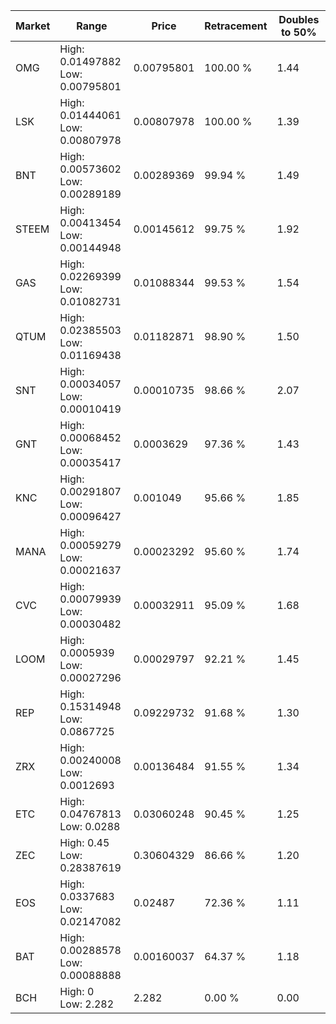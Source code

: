 | Market | Range | Price| Retracement | Doubles to 50% |
| --- | --- | --- | --- | --- |
| OMG | High: 0.01497882<br />Low: 0.00795801 | 0.00795801 | 100.00 % | 1.44 |
| LSK | High: 0.01444061<br />Low: 0.00807978 | 0.00807978 | 100.00 % | 1.39 |
| BNT | High: 0.00573602<br />Low: 0.00289189 | 0.00289369 | 99.94 % | 1.49 |
| STEEM | High: 0.00413454<br />Low: 0.00144948 | 0.00145612 | 99.75 % | 1.92 |
| GAS | High: 0.02269399<br />Low: 0.01082731 | 0.01088344 | 99.53 % | 1.54 |
| QTUM | High: 0.02385503<br />Low: 0.01169438 | 0.01182871 | 98.90 % | 1.50 |
| SNT | High: 0.00034057<br />Low: 0.00010419 | 0.00010735 | 98.66 % | 2.07 |
| GNT | High: 0.00068452<br />Low: 0.00035417 | 0.0003629 | 97.36 % | 1.43 |
| KNC | High: 0.00291807<br />Low: 0.00096427 | 0.001049 | 95.66 % | 1.85 |
| MANA | High: 0.00059279<br />Low: 0.00021637 | 0.00023292 | 95.60 % | 1.74 |
| CVC | High: 0.00079939<br />Low: 0.00030482 | 0.00032911 | 95.09 % | 1.68 |
| LOOM | High: 0.0005939<br />Low: 0.00027296 | 0.00029797 | 92.21 % | 1.45 |
| REP | High: 0.15314948<br />Low: 0.0867725 | 0.09229732 | 91.68 % | 1.30 |
| ZRX | High: 0.00240008<br />Low: 0.0012693 | 0.00136484 | 91.55 % | 1.34 |
| ETC | High: 0.04767813<br />Low: 0.0288 | 0.03060248 | 90.45 % | 1.25 |
| ZEC | High: 0.45<br />Low: 0.28387619 | 0.30604329 | 86.66 % | 1.20 |
| EOS | High: 0.0337683<br />Low: 0.02147082 | 0.02487 | 72.36 % | 1.11 |
| BAT | High: 0.00288578<br />Low: 0.00088888 | 0.00160037 | 64.37 % | 1.18 |
| BCH | High: 0<br />Low: 2.282 | 2.282 | 0.00 % | 0.00 |
